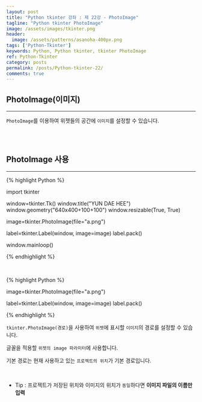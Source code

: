 ```yaml
---
layout: post
title: "Python tkinter 강좌 : 제 22강 - PhotoImage"
tagline: "Python tkinter PhotoImage"
image: /assets/images/tkinter.png
header:
  image: /assets/patterns/asanoha-400px.png
tags: ['Python-Tkinter']
keywords: Python, Python tkinter, tkinter PhotoImage
ref: Python-Tkinter
category: posts
permalink: /posts/Python-tkinter-22/
comments: true
---
```


## PhotoImage(이미지) ##
----------

`PhotoImage`를 이용하여 위젯들의 공간에 `이미지`를 설정할 수 있습니다.

<br>
<br>

## PhotoImage 사용 ##
----------
{% highlight Python %}

import tkinter

window=tkinter.Tk()
window.title("YUN DAE HEE")
window.geometry("640x400+100+100")
window.resizable(True, True)

image=tkinter.PhotoImage(file="a.png")

label=tkinter.Label(window, image=image)
label.pack()

window.mainloop()

{% endhighlight %}

<br>

{% highlight Python %}

image=tkinter.PhotoImage(file="a.png")

label=tkinter.Label(window, image=image)
label.pack()

{% endhighlight %}


`tkinter.PhotoImage(경로)`을 사용하여 `위젯`에 표시할 `이미지`의 경로를 설정할 수 있습니다.

글꼴을 적용할 `위젯의 image 파라미터`에 사용합니다.

기본 경로는 현재 사용하고 있는 `프로젝트의 위치`가 기본 경로입니다.

<br>

* Tip : 프로젝트가 저장된 위치와 이미지의 위치가 `동일`하다면 **이미지 파일의 이름만 입력**
